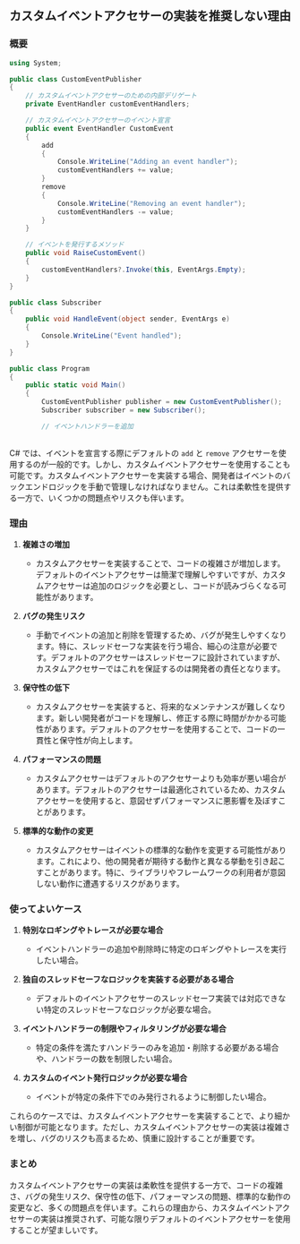 ## カスタムイベントアクセサーの実装を推奨しない理由

### 概要
```csharp
using System;

public class CustomEventPublisher
{
    // カスタムイベントアクセサーのための内部デリゲート
    private EventHandler customEventHandlers;

    // カスタムイベントアクセサーのイベント宣言
    public event EventHandler CustomEvent
    {
        add
        {
            Console.WriteLine("Adding an event handler");
            customEventHandlers += value;
        }
        remove
        {
            Console.WriteLine("Removing an event handler");
            customEventHandlers -= value;
        }
    }

    // イベントを発行するメソッド
    public void RaiseCustomEvent()
    {
        customEventHandlers?.Invoke(this, EventArgs.Empty);
    }
}

public class Subscriber
{
    public void HandleEvent(object sender, EventArgs e)
    {
        Console.WriteLine("Event handled");
    }
}

public class Program
{
    public static void Main()
    {
        CustomEventPublisher publisher = new CustomEventPublisher();
        Subscriber subscriber = new Subscriber();

        // イベントハンドラーを追加
       

```


C# では、イベントを宣言する際にデフォルトの `add` と `remove` アクセサーを使用するのが一般的です。しかし、カスタムイベントアクセサーを使用することも可能です。カスタムイベントアクセサーを実装する場合、開発者はイベントのバックエンドロジックを手動で管理しなければなりません。これは柔軟性を提供する一方で、いくつかの問題点やリスクも伴います。

### 理由

1. **複雑さの増加**
   - カスタムアクセサーを実装することで、コードの複雑さが増加します。デフォルトのイベントアクセサーは簡潔で理解しやすいですが、カスタムアクセサーは追加のロジックを必要とし、コードが読みづらくなる可能性があります。

2. **バグの発生リスク**
   - 手動でイベントの追加と削除を管理するため、バグが発生しやすくなります。特に、スレッドセーフな実装を行う場合、細心の注意が必要です。デフォルトのアクセサーはスレッドセーフに設計されていますが、カスタムアクセサーではこれを保証するのは開発者の責任となります。

3. **保守性の低下**
   - カスタムアクセサーを実装すると、将来的なメンテナンスが難しくなります。新しい開発者がコードを理解し、修正する際に時間がかかる可能性があります。デフォルトのアクセサーを使用することで、コードの一貫性と保守性が向上します。

4. **パフォーマンスの問題**
   - カスタムアクセサーはデフォルトのアクセサーよりも効率が悪い場合があります。デフォルトのアクセサーは最適化されているため、カスタムアクセサーを使用すると、意図せずパフォーマンスに悪影響を及ぼすことがあります。

5. **標準的な動作の変更**
   - カスタムアクセサーはイベントの標準的な動作を変更する可能性があります。これにより、他の開発者が期待する動作と異なる挙動を引き起こすことがあります。特に、ライブラリやフレームワークの利用者が意図しない動作に遭遇するリスクがあります。

### 使ってよいケース

1. **特別なロギングやトレースが必要な場合**
   - イベントハンドラーの追加や削除時に特定のロギングやトレースを実行したい場合。

2. **独自のスレッドセーフなロジックを実装する必要がある場合**
   - デフォルトのイベントアクセサーのスレッドセーフ実装では対応できない特定のスレッドセーフなロジックが必要な場合。

3. **イベントハンドラーの制限やフィルタリングが必要な場合**
   - 特定の条件を満たすハンドラーのみを追加・削除する必要がある場合や、ハンドラーの数を制限したい場合。

4. **カスタムのイベント発行ロジックが必要な場合**
   - イベントが特定の条件下でのみ発行されるように制御したい場合。

これらのケースでは、カスタムイベントアクセサーを実装することで、より細かい制御が可能となります。ただし、カスタムイベントアクセサーの実装は複雑さを増し、バグのリスクも高まるため、慎重に設計することが重要です。


### まとめ

カスタムイベントアクセサーの実装は柔軟性を提供する一方で、コードの複雑さ、バグの発生リスク、保守性の低下、パフォーマンスの問題、標準的な動作の変更など、多くの問題点を伴います。これらの理由から、カスタムイベントアクセサーの実装は推奨されず、可能な限りデフォルトのイベントアクセサーを使用することが望ましいです。